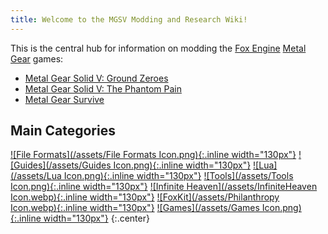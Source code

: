 ```yaml
---
title: Welcome to the MGSV Modding and Research Wiki!
---
```


This is the central hub for information on modding the [Fox Engine](https://en.wikipedia.org/wiki/Fox_Engine) [Metal Gear](https://en.wikipedia.org/wiki/Metal_Gear) games: 

- [Metal Gear Solid V: Ground Zeroes](https://en.wikipedia.org/wiki/Metal_Gear_Solid_V:_Ground_Zeroes)
- [Metal Gear Solid V: The Phantom Pain](https://en.wikipedia.org/wiki/Metal_Gear_Solid_V:_The_Phantom_Pain)
- [Metal Gear Survive](https://en.wikipedia.org/wiki/Metal_Gear_Survive)

## Main Categories

[![File Formats](/assets/File Formats Icon.png){:.inline width="130px"}](/File_Formats)
[![Guides](/assets/Guides Icon.png){:.inline width="130px"}](/Guides)
[![Lua](/assets/Lua Icon.png){:.inline width="130px"}](/Lua)
[![Tools](/assets/Tools Icon.png){:.inline width="130px"}](/Tools)
[![Infinite Heaven](/assets/InfiniteHeaven Icon.webp){:.inline width="130px"}](/Infinite_Heaven)
[![FoxKit](/assets/Philanthropy Icon.webp){:.inline width="130px"}](/FoxKit)
[![Games](/assets/Games Icon.png){:.inline width="130px"}]()
{:.center}
